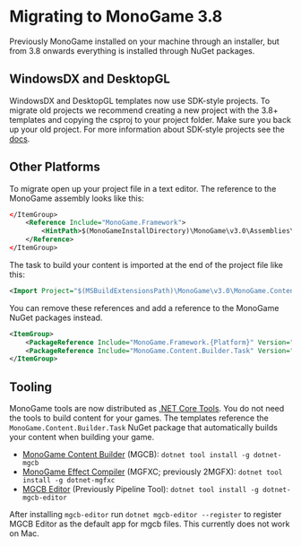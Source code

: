 # Migrating to MonoGame 3.8

Previously MonoGame installed on your machine through an installer, but from 3.8 onwards everything is installed through NuGet packages.

## WindowsDX and DesktopGL

WindowsDX and DesktopGL templates now use SDK-style projects.
To migrate old projects we recommend creating a new project with the 3.8+ templates and
copying the csproj to your project folder. Make sure you back up your old project.
For more information about SDK-style projects see the [docs](https://docs.microsoft.com/en-us/dotnet/core/tools/csproj).

## Other Platforms

To migrate open up your project file in a text editor.
The reference to the MonoGame assembly looks like this:

```xml
</ItemGroup>
    <Reference Include="MonoGame.Framework">
        <HintPath>$(MonoGameInstallDirectory)\MonoGame\v3.0\Assemblies\{Platform}\MonoGame.Framework.dll</HintPath>
    </Reference>
</ItemGroup>
```

The task to build your content is imported at the end of the project file like this:

```xml
<Import Project="$(MSBuildExtensionsPath)\MonoGame\v3.0\MonoGame.Content.Builder.targets" />
```

You can remove these references and add a reference to the MonoGame NuGet packages instead.

```xml
<ItemGroup>
    <PackageReference Include="MonoGame.Framework.{Platform}" Version="3.8.0" />
    <PackageReference Include="MonoGame.Content.Builder.Task" Version="3.8.0" />
</ItemGroup>
```

## Tooling

MonoGame tools are now distributed as [.NET Core Tools](https://docs.microsoft.com/en-us/dotnet/core/tools/global-tools).
You do not need the tools to build content for your games. The templates reference the `MonoGame.Content.Builder.Task`
NuGet package that automatically builds your content when building your game.

- [MonoGame Content Builder](mgcb.md) (MGCB): `dotnet tool install -g dotnet-mgcb`
- [MonoGame Effect Compiler](mgfxc.md) (MGFXC; previously 2MGFX): `dotnet tool install -g dotnet-mgfxc`
- [MGCB Editor](mgcb-editor.md) (Previously Pipeline Tool): `dotnet tool install -g dotnet-mgcb-editor`

After installing `mgcb-editor` run `dotnet mgcb-editor --register` to register MGCB Editor as the default app for mgcb
files. This currently does not work on Mac.
